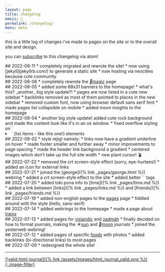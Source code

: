 ```yaml
---
layout: page
title: changelog
emoji: 📜
permalink: /changelog/
menu: meta
---
```

this is a little log of changes i've made to pages on the site or to the overall site and design.

you can [subscribe](https://journal.miso.town/atom?url=https://marzka.cafe/changelog) to this changelog via atom!

<article markdown="1">
## 2022-08-11
* completely migrated and rewrote the site!
    * now using [jekyll](jekyllrb.com/) to generate a static site
    * now hosting via neocities because cute community
</article>

<article markdown="1">
## 2022-08-06
* completely rewrote the <i class="emoji" aria-hidden="true">🌿</i><a href="{% link _pages/magic.md %}">magic</a> page
</article>

<article markdown="1">
## 2022-08-05
* added some 88x31 banners to the homepage!
* what's this? _another_ big style update?!
    * pages are now listed in a cute new sidebar
    * backlinks removed as most of them pointed to places in the new sidebar
    * removed custom font, now using browser default sans serif font
    * made pages list collapsible on mobile
* added moon insights to the homepage
</article>

<article markdown="1">
## 2022-08-04
* another big style update! added cute rock background and made the content look like it's in an os window.
* fixed overflow styling on `<li>` (list items - like this one!) elements
</article>

<article markdown="1">
## 2022-08-02
* style rejig! namely:
    * links now have a gradient underline on hover
    * made footer smaller and further away
    * minor improvements to page spacing
    * made the header link background a gradient
    * centered images which don't take up the full site width
    * new plant cursor! 🪴
</article>

<article markdown="1">
## 2022-07-22
* removed the crt screen-style effect (sorry, eye-hurtees!)
* added an icon for external links
</article>

<article markdown="1">
## 2022-07-21
* joined the [george]({% link _pages/george.html %}) webring
* added a crt screen-style effect to the site
* added better `<meta>` tags
</article>

<article markdown="1">
## 2022-07-20
* added toki pona info to [time]({% link _pages/time.md %})
* added a link between [links]({% link _pages/links.md %}) and [friends]({% link _pages/friends.md %})
</article>

<article markdown="1">
## 2022-07-19
* added non-english pages to the <a href="/pages">pages</a> page
* fiddled around with the style (hello, sans-serif)
</article>

<article markdown="1">
## 2022-07-14
* added webrings to the homepage
* made a page about <a href="/trains">trains</a>
</article>

<article markdown="1">
## 2022-07-13
* added pages for <a href="/vislandic">vislandic</a> and <a href="/zadmah">zadmáh</a>
* finally decided on how to format journals, making the <i class="emoji" aria-hidden="true">☀️</i><a href="/journal/sun">sun</a> and <i class="emoji" aria-hidden="true">🌙</i><a href="/journal/moon">moon</a> journals
* joined the yesterweb webring!
</article>

<article markdown="1">
## 2022-07-12
* added pages of specific <a href="/food">foods</a> with photos
* added backlinks (bi-directional links) to most pages
</article>

<article markdown="1">
## 2022-07-09
* redesigned the whole site!
</article>

---

[![valid html journal]({% link /assets/images/html_journal_valid.png %}){:.image-filter}](https://journal.miso.town)